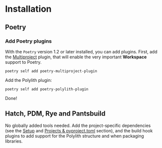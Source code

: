 # Installation

## Poetry
### Add Poetry plugins
With the `Poetry` version 1.2 or later installed, you can add plugins. First, add the [Multiproject](https://github.com/DavidVujic/poetry-multiproject-plugin) plugin,
that will enable the very important __Workspace__ support to Poetry.
``` shell
poetry self add poetry-multiproject-plugin
```

Add the Polylith plugin:
``` shell
poetry self add poetry-polylith-plugin
```

Done!

## Hatch, PDM, Rye and Pantsbuild

No globally added tools needed. Add the project-specific dependencies (see the [Setup](setup.md) and [Projects & pyproject.toml](projects.md) section),
and the build hook plugins to add support for the Polylith structure and when packaging libraries.
